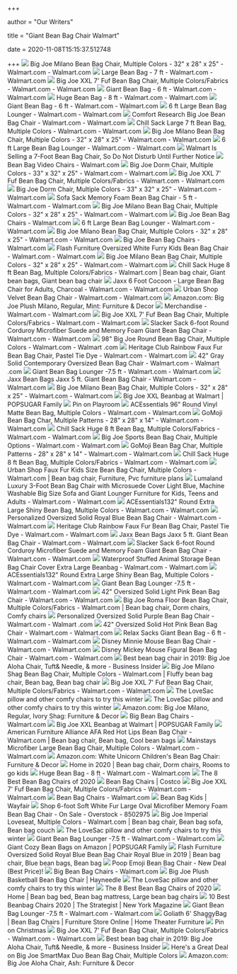 +++
        
author = "Our Writers"
        
title = "Giant Bean Bag Chair Walmart"
        
date = 2020-11-08T15:15:37.512748
        
+++
[ ![](https://i5.walmartimages.com/asr/7a112091-197a-48d9-9e58-6503ee0041c2_1.ee22dbd743135855c15fa10d50f5ec7a.jpeg)](https://i5.walmartimages.com/asr/7a112091-197a-48d9-9e58-6503ee0041c2_1.ee22dbd743135855c15fa10d50f5ec7a.jpeg) Big Joe Milano Bean Bag Chair, Multiple Colors - 32" x 28" x 25" - Walmart.com  - Walmart.com
[ ![](https://i5.walmartimages.com/asr/67d200c4-b091-4c7b-a95f-1cbff7e2b651_1.99053ed11428efb579c78bc8df1a006f.jpeg?odnWidth=612&odnHeight=612&odnBg=ffffff)](https://i5.walmartimages.com/asr/67d200c4-b091-4c7b-a95f-1cbff7e2b651_1.99053ed11428efb579c78bc8df1a006f.jpeg?odnWidth=612&odnHeight=612&odnBg=ffffff) Large Bean Bag - 7 ft - Walmart.com - Walmart.com
[ ![](https://i5.walmartimages.com/asr/f420d5a2-a688-4661-98d0-9387d308ed17_1.853e026deb28d4e29339afd2945c1af0.jpeg)](https://i5.walmartimages.com/asr/f420d5a2-a688-4661-98d0-9387d308ed17_1.853e026deb28d4e29339afd2945c1af0.jpeg) Big Joe XXL 7' Fuf Bean Bag Chair, Multiple Colors/Fabrics - Walmart.com -  Walmart.com
[ ![](https://i5.walmartimages.com/asr/2903ff3d-7f92-47ca-92a5-c032a8e8cde1_1.f8a8669f22069ab144c36d48b7132802.jpeg?odnWidth=612&odnHeight=612&odnBg=ffffff)](https://i5.walmartimages.com/asr/2903ff3d-7f92-47ca-92a5-c032a8e8cde1_1.f8a8669f22069ab144c36d48b7132802.jpeg?odnWidth=612&odnHeight=612&odnBg=ffffff) Giant Bean Bag - 6 ft - Walmart.com - Walmart.com
[ ![](https://i5.walmartimages.com/asr/6b9b5c80-a05e-4497-b975-70f88bfe540c_1.ad3cf03ea6acbdd7bb84f2befa1f2e08.jpeg?odnWidth=612&odnHeight=612&odnBg=ffffff)](https://i5.walmartimages.com/asr/6b9b5c80-a05e-4497-b975-70f88bfe540c_1.ad3cf03ea6acbdd7bb84f2befa1f2e08.jpeg?odnWidth=612&odnHeight=612&odnBg=ffffff) Huge Bean Bag - 8 ft - Walmart.com - Walmart.com
[ ![](https://i5.walmartimages.com/asr/96629e28-42bc-4961-8da4-661c0a679b10_1.3f4675b6584008724c18664ca9408a32.jpeg?odnWidth=450&odnHeight=450&odnBg=ffffff)](https://i5.walmartimages.com/asr/96629e28-42bc-4961-8da4-661c0a679b10_1.3f4675b6584008724c18664ca9408a32.jpeg?odnWidth=450&odnHeight=450&odnBg=ffffff) Giant Bean Bag - 6 ft - Walmart.com - Walmart.com
[ ![](https://i5.walmartimages.com/asr/d68d663c-8c54-4554-a2bb-b5c56e9d6e46_1.96622e085728a6e8eae364f74b672e01.jpeg?odnWidth=612&odnHeight=612&odnBg=ffffff)](https://i5.walmartimages.com/asr/d68d663c-8c54-4554-a2bb-b5c56e9d6e46_1.96622e085728a6e8eae364f74b672e01.jpeg?odnWidth=612&odnHeight=612&odnBg=ffffff) 6 ft Large Bean Bag Lounger - Walmart.com - Walmart.com
[ ![](https://i5.walmartimages.com/asr/5960c45c-3a7f-4378-bfa9-38170b3d3b1c_1.980510d9f220cfe919b00ad204ab6094.jpeg?odnWidth=612&odnHeight=612&odnBg=ffffff)](https://i5.walmartimages.com/asr/5960c45c-3a7f-4378-bfa9-38170b3d3b1c_1.980510d9f220cfe919b00ad204ab6094.jpeg?odnWidth=612&odnHeight=612&odnBg=ffffff) Comfort Research Big Joe Bean Bag Chair - Walmart.com - Walmart.com
[ ![](https://i5.walmartimages.com/asr/19432719-af92-4994-af59-1eb05e1fcd7b_1.b5a2c14e7df6da02352a30b723e19d1c.jpeg?odnWidth=612&odnHeight=612&odnBg=ffffff)](https://i5.walmartimages.com/asr/19432719-af92-4994-af59-1eb05e1fcd7b_1.b5a2c14e7df6da02352a30b723e19d1c.jpeg?odnWidth=612&odnHeight=612&odnBg=ffffff) Chill Sack Large 7 ft Bean Bag, Multiple Colors - Walmart.com - Walmart.com
[ ![](https://i5.walmartimages.com/asr/4cf80778-ac1b-4611-a17d-cf7469dc3334_1.ddb756d2d925da5bc57f26dce69e788e.jpeg?odnWidth=450&odnHeight=450&odnBg=ffffff)](https://i5.walmartimages.com/asr/4cf80778-ac1b-4611-a17d-cf7469dc3334_1.ddb756d2d925da5bc57f26dce69e788e.jpeg?odnWidth=450&odnHeight=450&odnBg=ffffff) Big Joe Milano Bean Bag Chair, Multiple Colors - 32" x 28" x 25" - Walmart.com  - Walmart.com
[ ![](https://i5.walmartimages.com/asr/9b4ca279-6d4a-4c72-9e16-dd3a876ae14b_1.0f547ed35824eb98a0d239658cf83ec9.jpeg?odnWidth=612&odnHeight=612&odnBg=ffffff)](https://i5.walmartimages.com/asr/9b4ca279-6d4a-4c72-9e16-dd3a876ae14b_1.0f547ed35824eb98a0d239658cf83ec9.jpeg?odnWidth=612&odnHeight=612&odnBg=ffffff) 6 ft Large Bean Bag Lounger - Walmart.com - Walmart.com
[ ![](https://hips.hearstapps.com/hmg-prod.s3.amazonaws.com/images/bean-bag-chair-walmart-1542293874.jpg)](https://hips.hearstapps.com/hmg-prod.s3.amazonaws.com/images/bean-bag-chair-walmart-1542293874.jpg) Walmart Is Selling a 7-Foot Bean Bag Chair, So Do Not Disturb Until Further  Notice
[ ![](https://i5.walmartimages.com/asr/04fb7abf-1353-4b19-80a5-056d09c463e1_1.af4423bacc730a1271ff615e08117e20.jpeg)](https://i5.walmartimages.com/asr/04fb7abf-1353-4b19-80a5-056d09c463e1_1.af4423bacc730a1271ff615e08117e20.jpeg) Bean Bag Video Chairs - Walmart.com
[ ![](https://i5.walmartimages.com/asr/8390300d-e087-4f26-891d-18fef1420587_1.77dd98f75473d8c562acc248dfa81bfd.jpeg?odnWidth=612&odnHeight=612&odnBg=ffffff)](https://i5.walmartimages.com/asr/8390300d-e087-4f26-891d-18fef1420587_1.77dd98f75473d8c562acc248dfa81bfd.jpeg?odnWidth=612&odnHeight=612&odnBg=ffffff) Big Joe Dorm Chair, Multiple Colors - 33" x 32" x 25" - Walmart.com -  Walmart.com
[ ![](https://i5.walmartimages.com/asr/88f89b7e-495a-4e66-8246-4c84ebe7ebb6_1.b0aa1fae119cebb8bd0cb566cf32b672.jpeg)](https://i5.walmartimages.com/asr/88f89b7e-495a-4e66-8246-4c84ebe7ebb6_1.b0aa1fae119cebb8bd0cb566cf32b672.jpeg) Big Joe XXL 7' Fuf Bean Bag Chair, Multiple Colors/Fabrics - Walmart.com -  Walmart.com
[ ![](https://i5.walmartimages.com/asr/628111df-dd64-4111-b546-0f1a9854bc2d_1.d06a231c8bb0c4369b9d73bd75aa10b5.jpeg?odnWidth=612&odnHeight=612&odnBg=ffffff)](https://i5.walmartimages.com/asr/628111df-dd64-4111-b546-0f1a9854bc2d_1.d06a231c8bb0c4369b9d73bd75aa10b5.jpeg?odnWidth=612&odnHeight=612&odnBg=ffffff) Big Joe Dorm Chair, Multiple Colors - 33" x 32" x 25" - Walmart.com -  Walmart.com
[ ![](https://i5.walmartimages.com/asr/b422f190-04dd-4faa-b8f2-424ee988e3d2_1.1fb58ae708e00d92d06fad06cfe29032.jpeg?odnWidth=612&odnHeight=612&odnBg=ffffff)](https://i5.walmartimages.com/asr/b422f190-04dd-4faa-b8f2-424ee988e3d2_1.1fb58ae708e00d92d06fad06cfe29032.jpeg?odnWidth=612&odnHeight=612&odnBg=ffffff) Sofa Sack Memory Foam Bean Bag Chair - 5 ft - Walmart.com - Walmart.com
[ ![](https://i5.walmartimages.com/asr/043d74ea-ab6b-4ee8-8e05-0972852864cc_1.938f888a652a3970b146fe748d82cf8a.jpeg)](https://i5.walmartimages.com/asr/043d74ea-ab6b-4ee8-8e05-0972852864cc_1.938f888a652a3970b146fe748d82cf8a.jpeg) Big Joe Milano Bean Bag Chair, Multiple Colors - 32" x 28" x 25" - Walmart.com  - Walmart.com
[ ![](https://i5.walmartimages.com/asr/eccc6d2c-e5ba-464f-8fa5-1af6b8faba4c_1.5ce60f35a4fb974ac50ea4d363120855.jpeg)](https://i5.walmartimages.com/asr/eccc6d2c-e5ba-464f-8fa5-1af6b8faba4c_1.5ce60f35a4fb974ac50ea4d363120855.jpeg) Big Joe Bean Bag Chairs - Walmart.com
[ ![](https://i5.walmartimages.com/asr/f5ae4fad-2598-4880-89d0-da9c9140a5e4_1.912efa2affb23cbc52894261ef472bab.jpeg?odnWidth=450&odnHeight=450&odnBg=ffffff)](https://i5.walmartimages.com/asr/f5ae4fad-2598-4880-89d0-da9c9140a5e4_1.912efa2affb23cbc52894261ef472bab.jpeg?odnWidth=450&odnHeight=450&odnBg=ffffff) 6 ft Large Bean Bag Lounger - Walmart.com - Walmart.com
[ ![](https://i5.walmartimages.com/asr/09c2ed40-a737-473b-b1ba-02543643cef2_1.60578cc21cfdb547ef3a3e113f2e935c.png)](https://i5.walmartimages.com/asr/09c2ed40-a737-473b-b1ba-02543643cef2_1.60578cc21cfdb547ef3a3e113f2e935c.png) Big Joe Milano Bean Bag Chair, Multiple Colors - 32" x 28" x 25" - Walmart.com  - Walmart.com
[ ![](https://i5.walmartimages.com/asr/e04fe4a9-f22b-4613-a216-e387bb91f32f_1.c9b41008a15a5f2901ae858b3a5c1f96.jpeg?odnHeight=180&odnWidth=180&odnBg=ffffff)](https://i5.walmartimages.com/asr/e04fe4a9-f22b-4613-a216-e387bb91f32f_1.c9b41008a15a5f2901ae858b3a5c1f96.jpeg?odnHeight=180&odnWidth=180&odnBg=ffffff) Big Joe Bean Bag Chairs - Walmart.com
[ ![](https://i5.walmartimages.com/asr/eea6b82c-f492-4379-8fbf-2564efc39790_3.09fdc80ecc05c04801f988363264718c.jpeg?odnWidth=612&odnHeight=612&odnBg=ffffff)](https://i5.walmartimages.com/asr/eea6b82c-f492-4379-8fbf-2564efc39790_3.09fdc80ecc05c04801f988363264718c.jpeg?odnWidth=612&odnHeight=612&odnBg=ffffff) Flash Furniture Oversized White Furry Kids Bean Bag Chair - Walmart.com -  Walmart.com
[ ![](https://i5.walmartimages.com/asr/e4d61d1f-0dc1-4507-9485-732fdbb41f2a_2.2221cd928bc78599aa621fe56ba36a13.jpeg?odnWidth=612&odnHeight=612&odnBg=ffffff)](https://i5.walmartimages.com/asr/e4d61d1f-0dc1-4507-9485-732fdbb41f2a_2.2221cd928bc78599aa621fe56ba36a13.jpeg?odnWidth=612&odnHeight=612&odnBg=ffffff) Big Joe Milano Bean Bag Chair, Multiple Colors - 32" x 28" x 25" - Walmart.com  - Walmart.com
[ ![](https://i.pinimg.com/originals/28/69/e5/2869e5d320dc97a436703a2a445b3ade.jpg)](https://i.pinimg.com/originals/28/69/e5/2869e5d320dc97a436703a2a445b3ade.jpg) Chill Sack Huge 8 ft Bean Bag, Multiple Colors/Fabrics - Walmart.com | Bean  bag chair, Giant bean bags, Giant bean bag chair
[ ![](https://i5.walmartimages.com/asr/368f2370-fc79-4130-bcb8-16d6acbce919_1.484e405d5579fcb91b640f1457111569.jpeg?odnWidth=612&odnHeight=612&odnBg=ffffff)](https://i5.walmartimages.com/asr/368f2370-fc79-4130-bcb8-16d6acbce919_1.484e405d5579fcb91b640f1457111569.jpeg?odnWidth=612&odnHeight=612&odnBg=ffffff) Jaxx 6 Foot Cocoon - Large Bean Bag Chair for Adults, Charcoal - Walmart.com  - Walmart.com
[ ![](https://i5.walmartimages.com/asr/07f0dfca-cc7f-46b1-861c-924e0cc23fbb_1.46381cae1f92c3c94c8925ebd9efc52e.jpeg)](https://i5.walmartimages.com/asr/07f0dfca-cc7f-46b1-861c-924e0cc23fbb_1.46381cae1f92c3c94c8925ebd9efc52e.jpeg) Urban Shop Velvet Bean Bag Chair - Walmart.com - Walmart.com
[ ![](https://images-na.ssl-images-amazon.com/images/I/91uawpOgCSL._AC_SX522_.jpg)](https://images-na.ssl-images-amazon.com/images/I/91uawpOgCSL._AC_SX522_.jpg) Amazon.com: Big Joe Plush Milano, Regular, Mint: Furniture & Decor
[ ![](https://i5.walmartimages.com/asr/13ddc2c4-aaf4-4577-8996-0f3f50174d21_1.99b9be93f1390bba5aed2b0f0f0bb7b4.jpeg)](https://i5.walmartimages.com/asr/13ddc2c4-aaf4-4577-8996-0f3f50174d21_1.99b9be93f1390bba5aed2b0f0f0bb7b4.jpeg) Merchandise - Walmart.com - Walmart.com
[ ![](https://i5.walmartimages.com/asr/c720da0a-2b47-457b-b602-f0e3ee39173a_6.b8deecc352904b193be8ccabdc105ba6.jpeg)](https://i5.walmartimages.com/asr/c720da0a-2b47-457b-b602-f0e3ee39173a_6.b8deecc352904b193be8ccabdc105ba6.jpeg) Big Joe XXL 7' Fuf Bean Bag Chair, Multiple Colors/Fabrics - Walmart.com -  Walmart.com
[ ![](https://i5.walmartimages.com/asr/93293ade-17f8-4bd5-b6c0-dc1396a76157_1.e945f6014ad64cef3509a029fb51b03f.jpeg?odnWidth=612&odnHeight=612&odnBg=ffffff)](https://i5.walmartimages.com/asr/93293ade-17f8-4bd5-b6c0-dc1396a76157_1.e945f6014ad64cef3509a029fb51b03f.jpeg?odnWidth=612&odnHeight=612&odnBg=ffffff) Slacker Sack 6-foot Round Corduroy Microfiber Suede and Memory Foam Giant  Bean Bag Chair - Walmart.com - Walmart.com
[ ![](https://i5.walmartimages.com/asr/8875c107-1837-4ca5-a886-5c220a1f5206_1.3fac6d48cbc3a76c7655b11c257a0528.jpeg?odnWidth=612&odnHeight=612&odnBg=ffffff)](https://i5.walmartimages.com/asr/8875c107-1837-4ca5-a886-5c220a1f5206_1.3fac6d48cbc3a76c7655b11c257a0528.jpeg?odnWidth=612&odnHeight=612&odnBg=ffffff) 98" Big Joe Round Bean Bag Chair, Multiple Colors - Walmart.com - Walmart .com
[ ![](https://i5.walmartimages.com/asr/739dfd4b-d4f7-4818-a1d1-9fe4e533e6f1_1.d2e18e7b7fb97248b7e3cb561fefd0ed.jpeg)](https://i5.walmartimages.com/asr/739dfd4b-d4f7-4818-a1d1-9fe4e533e6f1_1.d2e18e7b7fb97248b7e3cb561fefd0ed.jpeg) Heritage Club Rainbow Faux Fur Bean Bag Chair, Pastel Tie Dye - Walmart.com  - Walmart.com
[ ![](https://i5.walmartimages.com/asr/d955908f-5517-4a95-83f9-07ec1925ed31.c4ab9d258f5406670c051fcf3ab01b72.jpeg?odnWidth=612&odnHeight=612&odnBg=ffffff)](https://i5.walmartimages.com/asr/d955908f-5517-4a95-83f9-07ec1925ed31.c4ab9d258f5406670c051fcf3ab01b72.jpeg?odnWidth=612&odnHeight=612&odnBg=ffffff) 42" Gray Solid Contemporary Oversized Bean Bag Chair - Walmart.com - Walmart .com
[ ![](https://i5.walmartimages.com/asr/cc2fa019-35f6-4d10-884e-1ea8d102677f_1.39d65610a22358965ade91612be23903.jpeg?odnWidth=450&odnHeight=450&odnBg=ffffff)](https://i5.walmartimages.com/asr/cc2fa019-35f6-4d10-884e-1ea8d102677f_1.39d65610a22358965ade91612be23903.jpeg?odnWidth=450&odnHeight=450&odnBg=ffffff) Giant Bean Bag Lounger -7.5 ft - Walmart.com - Walmart.com
[ ![](https://i5.walmartimages.com/asr/043c7d3d-5f9e-4590-a670-33710d4577d0_1.703b1d515b5e78a70d93d66147b90886.jpeg?odnWidth=612&odnHeight=612&odnBg=ffffff)](https://i5.walmartimages.com/asr/043c7d3d-5f9e-4590-a670-33710d4577d0_1.703b1d515b5e78a70d93d66147b90886.jpeg?odnWidth=612&odnHeight=612&odnBg=ffffff) Jaxx Bean Bags Jaxx 5 ft. Giant Bean Bag Chair - Walmart.com - Walmart.com
[ ![](https://i5.walmartimages.com/asr/97b07b3e-8543-4e5b-af96-c0b8e61f464e_2.3fe3c9139ae223c3ea54070ed722f7ba.jpeg?odnWidth=612&odnHeight=612&odnBg=ffffff)](https://i5.walmartimages.com/asr/97b07b3e-8543-4e5b-af96-c0b8e61f464e_2.3fe3c9139ae223c3ea54070ed722f7ba.jpeg?odnWidth=612&odnHeight=612&odnBg=ffffff) Big Joe Milano Bean Bag Chair, Multiple Colors - 32" x 28" x 25" - Walmart.com  - Walmart.com
[ ![](https://media1.popsugar-assets.com/files/thumbor/Di7Vqm8hnOqy_LK32jWwozjD76g/fit-in/2048xorig/filters:format_auto-!!-:strip_icc-!!-/2018/11/13/945/n/24155406/1bb3f46f5beb45302fc678.63660750_/i/Big-Joe-XXL-Beanbag-Walmart.jpg)](https://media1.popsugar-assets.com/files/thumbor/Di7Vqm8hnOqy_LK32jWwozjD76g/fit-in/2048xorig/filters:format_auto-!!-:strip_icc-!!-/2018/11/13/945/n/24155406/1bb3f46f5beb45302fc678.63660750_/i/Big-Joe-XXL-Beanbag-Walmart.jpg) Big Joe XXL Beanbag at Walmart | POPSUGAR Family
[ ![](https://i.pinimg.com/474x/00/d2/08/00d208a61e4459f247c9c55b9a4479fb.jpg)](https://i.pinimg.com/474x/00/d2/08/00d208a61e4459f247c9c55b9a4479fb.jpg) Pin on Playroom
[ ![](https://i5.walmartimages.com/asr/f4d6f14c-0ee2-4381-859f-54b0f90d86a3_1.4de582d397bb2b69c15477991f44b165.jpeg)](https://i5.walmartimages.com/asr/f4d6f14c-0ee2-4381-859f-54b0f90d86a3_1.4de582d397bb2b69c15477991f44b165.jpeg) ACEssentials 96" Round Vinyl Matte Bean Bag, Multiple Colors - Walmart.com  - Walmart.com
[ ![](https://i5.walmartimages.com/asr/5058bf50-ee73-4524-9a64-3e78dc87890c_1.19d3a97b0f726cc4553fe0f5b9843901.jpeg)](https://i5.walmartimages.com/asr/5058bf50-ee73-4524-9a64-3e78dc87890c_1.19d3a97b0f726cc4553fe0f5b9843901.jpeg) GoMoji Bean Bag Char, Multiple Patterns - 28" x 28" x 14" - Walmart.com -  Walmart.com
[ ![](https://i5.walmartimages.com/asr/8136b91f-9044-49ac-9da0-0d9f23fc8cb4_1.11c3916dd9769feae6cf0023bd5beec2.jpeg?odnWidth=612&odnHeight=612&odnBg=ffffff)](https://i5.walmartimages.com/asr/8136b91f-9044-49ac-9da0-0d9f23fc8cb4_1.11c3916dd9769feae6cf0023bd5beec2.jpeg?odnWidth=612&odnHeight=612&odnBg=ffffff) Chill Sack Huge 8 ft Bean Bag, Multiple Colors/Fabrics - Walmart.com -  Walmart.com
[ ![](https://i5.walmartimages.com/asr/fb4880b3-b0c0-4ca9-ba88-5d52af2eac71_1.87f98541384e067d15d74cea4a702dac.jpeg)](https://i5.walmartimages.com/asr/fb4880b3-b0c0-4ca9-ba88-5d52af2eac71_1.87f98541384e067d15d74cea4a702dac.jpeg) Big Joe Sports Bean Bag Chair, Multiple Options - Walmart.com - Walmart.com
[ ![](https://i5.walmartimages.com/asr/8121f229-b38a-4627-b38a-585cff04e1fd_1.9e14c0819e156d4d12a17067fb8660b4.jpeg)](https://i5.walmartimages.com/asr/8121f229-b38a-4627-b38a-585cff04e1fd_1.9e14c0819e156d4d12a17067fb8660b4.jpeg) GoMoji Bean Bag Char, Multiple Patterns - 28" x 28" x 14" - Walmart.com -  Walmart.com
[ ![](https://i5.walmartimages.com/asr/3e11a68c-0c28-4f70-befe-590fbb222fa6_1.489c190dc784bd831e1675ad6fa7c9f6.jpeg?odnWidth=612&odnHeight=612&odnBg=ffffff)](https://i5.walmartimages.com/asr/3e11a68c-0c28-4f70-befe-590fbb222fa6_1.489c190dc784bd831e1675ad6fa7c9f6.jpeg?odnWidth=612&odnHeight=612&odnBg=ffffff) Chill Sack Huge 8 ft Bean Bag, Multiple Colors/Fabrics - Walmart.com -  Walmart.com
[ ![](https://i.pinimg.com/474x/8a/09/78/8a09785a5ed3fcc51bf89aedbe8c42af.jpg)](https://i.pinimg.com/474x/8a/09/78/8a09785a5ed3fcc51bf89aedbe8c42af.jpg) Urban Shop Faux Fur Kids Size Bean Bag Chair, Multiple Colors - Walmart.com  | Bean bag chair, Furniture, Pvc furniture plans
[ ![](https://i5.walmartimages.com/asr/7a1d1c2a-624d-47aa-825d-77b9d9d026ec_1.729c745523d36d2adc4c559979c767dd.jpeg?odnWidth=612&odnHeight=612&odnBg=ffffff)](https://i5.walmartimages.com/asr/7a1d1c2a-624d-47aa-825d-77b9d9d026ec_1.729c745523d36d2adc4c559979c767dd.jpeg?odnWidth=612&odnHeight=612&odnBg=ffffff) Lumaland Luxury 3-Foot Bean Bag Chair with Microsuede Cover Light Blue,  Machine Washable Big Size Sofa and Giant Lounger Furniture for Kids, Teens  and Adults - Walmart.com - Walmart.com
[ ![](https://i5.walmartimages.com/asr/ee9810d7-0d86-442e-a0a5-9f8eac75093d_1.cc15b0382c925aafc12bcae8c627075d.jpeg)](https://i5.walmartimages.com/asr/ee9810d7-0d86-442e-a0a5-9f8eac75093d_1.cc15b0382c925aafc12bcae8c627075d.jpeg) ACEssentials132" Round Extra Large Shiny Bean Bag, Multiple Colors - Walmart.com  - Walmart.com
[ ![](https://i5.walmartimages.com/asr/a9079fdc-2a3d-4de8-9302-fd112eee4742_1.138a1d89a142dbd9560a5fe14c2aad79.jpeg?odnWidth=612&odnHeight=612&odnBg=ffffff)](https://i5.walmartimages.com/asr/a9079fdc-2a3d-4de8-9302-fd112eee4742_1.138a1d89a142dbd9560a5fe14c2aad79.jpeg?odnWidth=612&odnHeight=612&odnBg=ffffff) Personalized Oversized Solid Royal Blue Bean Bag Chair - Walmart.com -  Walmart.com
[ ![](https://i5.walmartimages.com/asr/4184842f-4c7a-483c-b943-904ecbe46b39_1.f26f388c69b1ea503c460486320bcb3f.jpeg)](https://i5.walmartimages.com/asr/4184842f-4c7a-483c-b943-904ecbe46b39_1.f26f388c69b1ea503c460486320bcb3f.jpeg) Heritage Club Rainbow Faux Fur Bean Bag Chair, Pastel Tie Dye - Walmart.com  - Walmart.com
[ ![](https://i5.walmartimages.com/asr/752038ad-6c2a-4033-9212-2a475d37b9ab_1.4f37f9ea2b592dcf1de666a5bd1fbe68.jpeg?odnWidth=612&odnHeight=612&odnBg=ffffff)](https://i5.walmartimages.com/asr/752038ad-6c2a-4033-9212-2a475d37b9ab_1.4f37f9ea2b592dcf1de666a5bd1fbe68.jpeg?odnWidth=612&odnHeight=612&odnBg=ffffff) Jaxx Bean Bags Jaxx 5 ft. Giant Bean Bag Chair - Walmart.com - Walmart.com
[ ![](https://i5.walmartimages.com/asr/bc726e5f-95bf-4f94-a245-561edb0d3afb_1.7d1e41a31e9df598cd8c4742e7ef7df1.jpeg?odnWidth=2000&odnHeight=2000&odnBg=ffffff)](https://i5.walmartimages.com/asr/bc726e5f-95bf-4f94-a245-561edb0d3afb_1.7d1e41a31e9df598cd8c4742e7ef7df1.jpeg?odnWidth=2000&odnHeight=2000&odnBg=ffffff) Slacker Sack 6-foot Round Corduroy Microfiber Suede and Memory Foam Giant  Bean Bag Chair - Walmart.com - Walmart.com
[ ![](https://i5.walmartimages.com/asr/45f20d2e-155d-4eb5-80b0-f0d1e0ee0704_1.e88472e9d9e0817fc96eca249b477cea.jpeg?odnWidth=612&odnHeight=612&odnBg=ffffff)](https://i5.walmartimages.com/asr/45f20d2e-155d-4eb5-80b0-f0d1e0ee0704_1.e88472e9d9e0817fc96eca249b477cea.jpeg?odnWidth=612&odnHeight=612&odnBg=ffffff) Waterproof Stuffed Animal Storage Bean Bag Chair Cover Extra Large Beanbag  - Walmart.com - Walmart.com
[ ![](https://i5.walmartimages.com/asr/2680ddf0-1363-47d0-b553-31a209d06834_1.727e0166963ecc20ac5677a70b3bce7e.jpeg?odnWidth=282&odnHeight=282&odnBg=ffffff)](https://i5.walmartimages.com/asr/2680ddf0-1363-47d0-b553-31a209d06834_1.727e0166963ecc20ac5677a70b3bce7e.jpeg?odnWidth=282&odnHeight=282&odnBg=ffffff) ACEssentials132" Round Extra Large Shiny Bean Bag, Multiple Colors - Walmart.com  - Walmart.com
[ ![](https://i5.walmartimages.com/asr/586c5f38-01b2-49ff-899a-255855a0ed92_1.96e413cc88e5b8f4b062b54b838611e7.jpeg?odnWidth=612&odnHeight=612&odnBg=ffffff)](https://i5.walmartimages.com/asr/586c5f38-01b2-49ff-899a-255855a0ed92_1.96e413cc88e5b8f4b062b54b838611e7.jpeg?odnWidth=612&odnHeight=612&odnBg=ffffff) Giant Bean Bag Lounger -7.5 ft - Walmart.com - Walmart.com
[ ![](https://i5.walmartimages.com/asr/d41d35bd-b00c-42ca-8004-fe572ef924ad.38ffd8c0e283d2aeb28f4cc71663c4e4.jpeg?odnWidth=612&odnHeight=612&odnBg=ffffff)](https://i5.walmartimages.com/asr/d41d35bd-b00c-42ca-8004-fe572ef924ad.38ffd8c0e283d2aeb28f4cc71663c4e4.jpeg?odnWidth=612&odnHeight=612&odnBg=ffffff) 42" Oversized Solid Light Pink Bean Bag Chair - Walmart.com - Walmart.com
[ ![](https://i.pinimg.com/originals/5b/71/0b/5b710b53d5926f4ab189d1bab346eb2a.jpg)](https://i.pinimg.com/originals/5b/71/0b/5b710b53d5926f4ab189d1bab346eb2a.jpg) Big Joe Roma Floor Bean Bag Chair, Multiple Colors/Fabrics - Walmart.com | Bean  bag chair, Dorm chairs, Comfy chairs
[ ![](https://i5.walmartimages.com/asr/11081fbc-3dc5-4816-8363-04ee07ce5540_1.1001e9cf6940c48f1c94c621663c7f16.jpeg?odnWidth=612&odnHeight=612&odnBg=ffffff)](https://i5.walmartimages.com/asr/11081fbc-3dc5-4816-8363-04ee07ce5540_1.1001e9cf6940c48f1c94c621663c7f16.jpeg?odnWidth=612&odnHeight=612&odnBg=ffffff) Personalized Oversized Solid Purple Bean Bag Chair - Walmart.com - Walmart .com
[ ![](https://i5.walmartimages.com/asr/daf282ef-5c07-44c7-b846-d6710a9a3d7a.b7672e3561df9916e43d300be4a105e1.jpeg?odnWidth=612&odnHeight=612&odnBg=ffffff)](https://i5.walmartimages.com/asr/daf282ef-5c07-44c7-b846-d6710a9a3d7a.b7672e3561df9916e43d300be4a105e1.jpeg?odnWidth=612&odnHeight=612&odnBg=ffffff) 42" Oversized Solid Hot Pink Bean Bag Chair - Walmart.com - Walmart.com
[ ![](https://i5.walmartimages.com/asr/7ec93f66-9676-4726-9337-996640aee81b_1.5bb65409b165b842a54538e9bb5f6472.jpeg?odnWidth=612&odnHeight=612&odnBg=ffffff)](https://i5.walmartimages.com/asr/7ec93f66-9676-4726-9337-996640aee81b_1.5bb65409b165b842a54538e9bb5f6472.jpeg?odnWidth=612&odnHeight=612&odnBg=ffffff) Relax Sacks Giant Bean Bag - 6 ft - Walmart.com - Walmart.com
[ ![](https://i5.walmartimages.com/asr/1ce43741-4a82-41fa-bfef-c56ade6f8fe3_1.99d652a0740d2f99a2098ae10a770150.jpeg)](https://i5.walmartimages.com/asr/1ce43741-4a82-41fa-bfef-c56ade6f8fe3_1.99d652a0740d2f99a2098ae10a770150.jpeg) Disney Minnie Mouse Bean Bag Chair - Walmart.com - Walmart.com
[ ![](https://i5.walmartimages.com/asr/372836df-9239-4907-a106-9abf154c4f38_1.4460a0eb69d46d5571be909d8e546444.jpeg?odnWidth=282&odnHeight=282&odnBg=ffffff)](https://i5.walmartimages.com/asr/372836df-9239-4907-a106-9abf154c4f38_1.4460a0eb69d46d5571be909d8e546444.jpeg?odnWidth=282&odnHeight=282&odnBg=ffffff) Disney Mickey Mouse Figural Bean Bag Chair - Walmart.com - Walmart.com
[ ![](https://i.insider.com/5daf5b8b4af9096b86102a49?width=500&format=jpeg&auto=webp)](https://i.insider.com/5daf5b8b4af9096b86102a49?width=500&format=jpeg&auto=webp) Best bean bag chair in 2019: Big Joe Aloha Chair, Tuft& Needle, & more -  Business Insider
[ ![](https://i.pinimg.com/originals/24/67/8a/24678aab40ae6d1410d6f5406286d99c.jpg)](https://i.pinimg.com/originals/24/67/8a/24678aab40ae6d1410d6f5406286d99c.jpg) Big Joe Milano Shag Bean Bag Chair, Multiple Colors - Walmart.com | Fluffy bean  bag chair, Bean bag, Bean bag chair
[ ![](https://i5.walmartimages.com/dfw/6e29e393-d877/k2-_d96b0af6-0527-47ed-b2ee-d1b004cdcd1a.v1.jpg)](https://i5.walmartimages.com/dfw/6e29e393-d877/k2-_d96b0af6-0527-47ed-b2ee-d1b004cdcd1a.v1.jpg) Big Joe XXL 7' Fuf Bean Bag Chair, Multiple Colors/Fabrics - Walmart.com -  Walmart.com
[ ![](https://media1.s-nbcnews.com/j/newscms/2019_02/1400256/screen_shot_2019-01-08_at_3-44-25_pm_485a52b92473324b1dddc73c1e5b77c8.focal-560x560.png)](https://media1.s-nbcnews.com/j/newscms/2019_02/1400256/screen_shot_2019-01-08_at_3-44-25_pm_485a52b92473324b1dddc73c1e5b77c8.focal-560x560.png) The LoveSac pillow and other comfy chairs to try this winter
[ ![](https://media1.s-nbcnews.com/j/newscms/2019_45/1292471/love-sac-today-171030-tease-new_ea20258b694a815f55ca0114494048fd.social_share_1200x630_center.jpg)](https://media1.s-nbcnews.com/j/newscms/2019_45/1292471/love-sac-today-171030-tease-new_ea20258b694a815f55ca0114494048fd.social_share_1200x630_center.jpg) The LoveSac pillow and other comfy chairs to try this winter
[ ![](https://images-na.ssl-images-amazon.com/images/I/81KCxynEJFL._AC_SL1500_.jpg)](https://images-na.ssl-images-amazon.com/images/I/81KCxynEJFL._AC_SL1500_.jpg) Amazon.com: Big Joe Milano, Regular, Ivory Shag: Furniture & Decor
[ ![](https://i5.walmartimages.com/asr/540eaabc-5d0d-4ba6-853f-1d373d085ca7_2.e72ab7613b8923175adfe571ea4e7f82.jpeg?odnHeight=200&odnWidth=200&odnBg=ffffff)](https://i5.walmartimages.com/asr/540eaabc-5d0d-4ba6-853f-1d373d085ca7_2.e72ab7613b8923175adfe571ea4e7f82.jpeg?odnHeight=200&odnWidth=200&odnBg=ffffff) Big Bean Bag Chairs - Walmart.com
[ ![](https://media1.popsugar-assets.com/files/thumbor/zMfsxi1u_GtL81wDzUEf3cE7ilc/fit-in/2048xorig/filters:format_auto-!!-:strip_icc-!!-/2018/11/13/947/n/24155406/68dfaf2ba769dc15_80c8607e-df80-4f08-a64d-5ad2363088ed_3.3f857d4344e0e59e0e08ddf7b09bf4f9/i/Adds-Walmart-Shopping-Cart-Immediately.jpeg)](https://media1.popsugar-assets.com/files/thumbor/zMfsxi1u_GtL81wDzUEf3cE7ilc/fit-in/2048xorig/filters:format_auto-!!-:strip_icc-!!-/2018/11/13/947/n/24155406/68dfaf2ba769dc15_80c8607e-df80-4f08-a64d-5ad2363088ed_3.3f857d4344e0e59e0e08ddf7b09bf4f9/i/Adds-Walmart-Shopping-Cart-Immediately.jpeg) Big Joe XXL Beanbag at Walmart | POPSUGAR Family
[ ![](https://i.pinimg.com/originals/cd/b2/13/cdb21305e3f74c403855efee5dadf3c3.jpg)](https://i.pinimg.com/originals/cd/b2/13/cdb21305e3f74c403855efee5dadf3c3.jpg) American Furniture Alliance AFA Red Hot Lips Bean Bag Chair - Walmart.com | Bean  bag chair, Bean bag, Cool bean bags
[ ![](https://i5.walmartimages.com/asr/3715e3ce-0329-45cc-b11f-857ba46eedd6_1.08c98b1aeccc75b2cc75cb43ec2d5eb2.jpeg)](https://i5.walmartimages.com/asr/3715e3ce-0329-45cc-b11f-857ba46eedd6_1.08c98b1aeccc75b2cc75cb43ec2d5eb2.jpeg) Mainstays Microfiber Large Bean Bag Chair, Multiple Colors - Walmart.com -  Walmart.com
[ ![](https://images-na.ssl-images-amazon.com/images/I/61EgsVkSJRL._AC_SL1400_.jpg)](https://images-na.ssl-images-amazon.com/images/I/61EgsVkSJRL._AC_SL1400_.jpg) Amazon.com: White Unicorn Children's Bean Bag Chair: Furniture & Decor
[ ![](https://i.pinimg.com/originals/3c/8a/72/3c8a7205464b5148844879817e2472fe.jpg)](https://i.pinimg.com/originals/3c/8a/72/3c8a7205464b5148844879817e2472fe.jpg) Home in 2020 | Bean bag chair, Dorm chairs, Rooms to go kids
[ ![](https://i5.walmartimages.com/asr/8742b035-e181-4fa3-a37e-ff29fba0e384_1.8a8b08f264ca9ccaf96b061945af6053.jpeg?odnWidth=450&odnHeight=450&odnBg=ffffff)](https://i5.walmartimages.com/asr/8742b035-e181-4fa3-a37e-ff29fba0e384_1.8a8b08f264ca9ccaf96b061945af6053.jpeg?odnWidth=450&odnHeight=450&odnBg=ffffff) Huge Bean Bag - 8 ft - Walmart.com - Walmart.com
[ ![](https://www.thespruce.com/thmb/ztUms73q9bXtOFC9stFJ5RC_tno=/2000x1500/smart/filters:no_upscale()/ChillSack-cdb9e1b4bd784948805ed0caa0a99801.jpeg)](https://www.thespruce.com/thmb/ztUms73q9bXtOFC9stFJ5RC_tno=/2000x1500/smart/filters:no_upscale()/ChillSack-cdb9e1b4bd784948805ed0caa0a99801.jpeg) The 8 Best Bean Bag Chairs of 2020
[ ![](https://images.costco-static.com/ImageDelivery/imageService?profileId=12026540&imageId=100364400-847__1&recipeName=350)](https://images.costco-static.com/ImageDelivery/imageService?profileId=12026540&imageId=100364400-847__1&recipeName=350) Bean Bag Chairs | Costco
[ ![](https://i5.walmartimages.com/asr/07e07c03-aa71-4f99-8e1b-e9455f109c3a_1.301ace2f6cd9d062193a0aca5f7d0066.jpeg)](https://i5.walmartimages.com/asr/07e07c03-aa71-4f99-8e1b-e9455f109c3a_1.301ace2f6cd9d062193a0aca5f7d0066.jpeg) Big Joe XXL 7' Fuf Bean Bag Chair, Multiple Colors/Fabrics - Walmart.com -  Walmart.com
[ ![](https://i5.walmartimages.com/asr/8db13271-a7b7-4882-95ad-e4b6b7ca3fbc_2.7407ce507c5abe53b20194a4a6703171.jpeg?odnHeight=200&odnWidth=200&odnBg=ffffff)](https://i5.walmartimages.com/asr/8db13271-a7b7-4882-95ad-e4b6b7ca3fbc_2.7407ce507c5abe53b20194a4a6703171.jpeg?odnHeight=200&odnWidth=200&odnBg=ffffff) Bean Bag Chairs - Walmart.com
[ ![](https://secure.img1-fg.wfcdn.com/im/75006042/resize-h600-w600%5Ecompr-r85/9514/95145083/Large+Bean+Bag+Sofa.jpg)](https://secure.img1-fg.wfcdn.com/im/75006042/resize-h600-w600%5Ecompr-r85/9514/95145083/Large+Bean+Bag+Sofa.jpg) Bean Bag Kids | Wayfair
[ ![](https://ak1.ostkcdn.com/images/products/8502975/6-foot-Soft-White-Fur-Large-Oval-Microfiber-Foam-Bean-Bag-Chair-3462cf0e-0f11-44a8-8659-d29ede378776.jpg)](https://ak1.ostkcdn.com/images/products/8502975/6-foot-Soft-White-Fur-Large-Oval-Microfiber-Foam-Bean-Bag-Chair-3462cf0e-0f11-44a8-8659-d29ede378776.jpg) Shop 6-foot Soft White Fur Large Oval Microfiber Memory Foam Bean Bag Chair  - On Sale - Overstock - 8502975
[ ![](https://i.pinimg.com/474x/2b/1c/75/2b1c75d010c5ac9bd2ba3a470f9cabd7.jpg)](https://i.pinimg.com/474x/2b/1c/75/2b1c75d010c5ac9bd2ba3a470f9cabd7.jpg) Big Joe Imperial Loveseat, Multiple Colors - Walmart.com | Bean bag chair, Bean  bag sofa, Bean bag couch
[ ![](https://media4.s-nbcnews.com/i/newscms/2019_45/1503011/screen_shot_2019-11-04_at_12-11-50_pm_fc82891a838846c5d78de1328f5e7bc5.png)](https://media4.s-nbcnews.com/i/newscms/2019_45/1503011/screen_shot_2019-11-04_at_12-11-50_pm_fc82891a838846c5d78de1328f5e7bc5.png) The LoveSac pillow and other comfy chairs to try this winter
[ ![](https://i5.walmartimages.com/asr/f3ffd360-d3da-4aa1-a77a-c1a8de8a3260_1.0ed9199bc203bfa9f451ecb28130a77c.jpeg)](https://i5.walmartimages.com/asr/f3ffd360-d3da-4aa1-a77a-c1a8de8a3260_1.0ed9199bc203bfa9f451ecb28130a77c.jpeg) Giant Bean Bag Lounger -7.5 ft - Walmart.com - Walmart.com
[ ![](https://media1.popsugar-assets.com/files/thumbor/CXVdRpGBPXg9xqblGnKgPInqeoI/fit-in/2048xorig/filters:format_auto-!!-:strip_icc-!!-/2020/06/04/077/n/24155406/3b92207d5ed9973e4fde26.62910593_91Rdvmt_zJL./i/Perfect-Your-Bedroom.jpg)](https://media1.popsugar-assets.com/files/thumbor/CXVdRpGBPXg9xqblGnKgPInqeoI/fit-in/2048xorig/filters:format_auto-!!-:strip_icc-!!-/2020/06/04/077/n/24155406/3b92207d5ed9973e4fde26.62910593_91Rdvmt_zJL./i/Perfect-Your-Bedroom.jpg) Giant Cozy Bean Bags on Amazon | POPSUGAR Family
[ ![](https://i.pinimg.com/originals/1f/f7/ff/1ff7ff22c50022d20a719c366dcf74e8.jpg)](https://i.pinimg.com/originals/1f/f7/ff/1ff7ff22c50022d20a719c366dcf74e8.jpg) Flash Furniture Oversized Solid Royal Blue Bean Bag Chair Royal Blue in  2019 | Bean bag chair, Blue bean bags, Bean bag
[ ![](https://www.hotcouponworld.com/wp-content/uploads/2016/11/poop-bean-bag.jpg)](https://www.hotcouponworld.com/wp-content/uploads/2016/11/poop-bean-bag.jpg) Poop Emoji Bean Bag Chair - New Deal (Best Price)!
[ ![](https://i5.walmartimages.com/asr/2ff48a07-171b-4a9e-b4d1-479daf2030fa_1.1bcfa84294ca87e1bab99a8be9a56125.jpeg?odnHeight=200&odnWidth=200&odnBg=ffffff)](https://i5.walmartimages.com/asr/2ff48a07-171b-4a9e-b4d1-479daf2030fa_1.1bcfa84294ca87e1bab99a8be9a56125.jpeg?odnHeight=200&odnWidth=200&odnBg=ffffff) Big Bean Bag Chairs - Walmart.com
[ ![](https://content.haycdn.com/mgen/master:CT472.jpg)](https://content.haycdn.com/mgen/master:CT472.jpg) Big Joe Plush Basketball Bean Bag Chair | Hayneedle
[ ![](https://media3.s-nbcnews.com/j/newscms/2019_45/1503033/51m1hthewwl-5dc0605e6684e_61e90eb66c190b10a77b80db771b4564.fit-720w.jpg)](https://media3.s-nbcnews.com/j/newscms/2019_45/1503033/51m1hthewwl-5dc0605e6684e_61e90eb66c190b10a77b80db771b4564.fit-720w.jpg) The LoveSac pillow and other comfy chairs to try this winter
[ ![](https://www.thespruce.com/thmb/If_vwPbE8ER_cEz2jid4SRdhWEM=/900x0/filters:no_upscale():max_bytes(150000):strip_icc()/AnywhereBeanbag-67d5333b653248d291db74b14cb2dd09.jpg)](https://www.thespruce.com/thmb/If_vwPbE8ER_cEz2jid4SRdhWEM=/900x0/filters:no_upscale():max_bytes(150000):strip_icc()/AnywhereBeanbag-67d5333b653248d291db74b14cb2dd09.jpg) The 8 Best Bean Bag Chairs of 2020
[ ![](https://i.pinimg.com/originals/ff/d6/6f/ffd66f3df9042c2cfafcad4e5b8fd6ea.jpg)](https://i.pinimg.com/originals/ff/d6/6f/ffd66f3df9042c2cfafcad4e5b8fd6ea.jpg) Home | Bean bag bed, Bean bag mattress, Large bean bag chairs
[ ![](https://pyxis.nymag.com/v1/imgs/a26/21c/88a8249270c9df677f2c7ee357b155da6b-flash-furniture-oversized-solid-brown-be.2x.rsquare.w600.jpg)](https://pyxis.nymag.com/v1/imgs/a26/21c/88a8249270c9df677f2c7ee357b155da6b-flash-furniture-oversized-solid-brown-be.2x.rsquare.w600.jpg) 10 Best Beanbag Chairs 2020 | The Strategist | New York Magazine
[ ![](https://i5.walmartimages.com/asr/e86cbdfd-4452-4ccc-834d-79604ceea1e5_1.6318df12b385f3911076e60d79d047a5.jpeg?odnWidth=282&odnHeight=282&odnBg=ffffff)](https://i5.walmartimages.com/asr/e86cbdfd-4452-4ccc-834d-79604ceea1e5_1.6318df12b385f3911076e60d79d047a5.jpeg?odnWidth=282&odnHeight=282&odnBg=ffffff) Giant Bean Bag Lounger -7.5 ft - Walmart.com - Walmart.com
[ ![](http://www.shaggybag.com/assets/images/ps-goliath-microsuede-chocolate-lg.jpg)](http://www.shaggybag.com/assets/images/ps-goliath-microsuede-chocolate-lg.jpg) Goliath 6' ShaggyBag | Bean Bag Chairs | Furniture Store Online | Home  Theater Furniture
[ ![](https://i.pinimg.com/originals/c0/63/99/c063997447d2826c7f77bae229a48f92.jpg)](https://i.pinimg.com/originals/c0/63/99/c063997447d2826c7f77bae229a48f92.jpg) Pin on Christmas
[ ![](https://i5.walmartimages.com/dfw/6e29e393-ddff/k2-_b09e56bc-b799-40d0-a84c-0ab1e4361773.v1.jpg)](https://i5.walmartimages.com/dfw/6e29e393-ddff/k2-_b09e56bc-b799-40d0-a84c-0ab1e4361773.v1.jpg) Big Joe XXL 7' Fuf Bean Bag Chair, Multiple Colors/Fabrics - Walmart.com -  Walmart.com
[ ![](https://i.insider.com/5daf60a84af909720b08b5a3?width=500&format=jpeg&auto=webp)](https://i.insider.com/5daf60a84af909720b08b5a3?width=500&format=jpeg&auto=webp) Best bean bag chair in 2019: Big Joe Aloha Chair, Tuft& Needle, & more -  Business Insider
[ ![](https://images.prod.meredith.com/product/49e59bf57c35ede734d08c030de5f46a/1531230076981/l/big-joe-smartmax-duo-bean-bag-chair-multiple-colors)](https://images.prod.meredith.com/product/49e59bf57c35ede734d08c030de5f46a/1531230076981/l/big-joe-smartmax-duo-bean-bag-chair-multiple-colors) Here's a Great Deal on Big Joe SmartMax Duo Bean Bag Chair, Multiple Colors
[ ![](https://images-na.ssl-images-amazon.com/images/I/916FGGwNNKL._AC_SL1500_.jpg)](https://images-na.ssl-images-amazon.com/images/I/916FGGwNNKL._AC_SL1500_.jpg) Amazon.com: Big Joe Aloha Chair, Ash: Furniture & Decor
